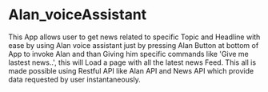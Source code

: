 # Alan_voiceAssistant
This App allows user to get news related to specific Topic and Headline with ease by using Alan voice assistant just by pressing Alan Button at bottom of App to invoke Alan and than Giving him specific commands like 'Give me lastest news..', this will Load a page with all the latest news Feed. This all is made possible using Restful API like Alan API and News API which provide data requested by user instantaneously.
